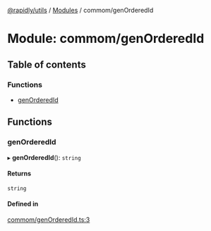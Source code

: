 [@rapidly/utils](../README.md) / [Modules](../modules.md) / commom/genOrderedId

# Module: commom/genOrderedId

## Table of contents

### Functions

- [genOrderedId](commom_genOrderedId.md#genorderedid)

## Functions

### genOrderedId

▸ **genOrderedId**(): `string`

#### Returns

`string`

#### Defined in

[commom/genOrderedId.ts:3](https://github.com/canguser/rapidly-utils/blob/43b641f/main/commom/genOrderedId.ts#L3)
